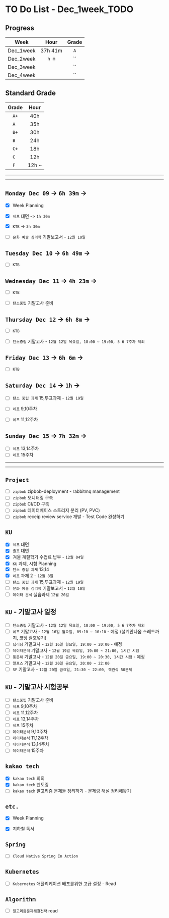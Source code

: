 # TO Do List - Dec_1week_TODO

## Progress
| Week | Hour | Grade |
|:---:|:---:|:---:|
|Dec_1week|37h 41m|`A`|
|Dec_2week|`h m`|``|
|Dec_3week||``|
|Dec_4week||``|


## Standard Grade
| Grade | Hour |
|:---:|:---:|
|`A+`|40h|
|`A `|35h|
|`B+`|30h|
|`B `|24h|
|`C+`|18h|
|`C `|12h|
|`F `|12h ~|


---
---

## `Monday Dec 09` -> `6h 39m` -> 
- [x] Week Planning
- [x] `네프` 대면 -> `1h 30m`
- [x] `KTB` -> `3h 30m`
- [ ] `문화 예술 심리학` 기말보고서 - `12월 10일`


## `Tuesday Dec 10` -> `6h 49m` -> 
- [ ] `KTB`


## `Wednesday Dec 11` -> `4h 23m` -> 
- [ ] `KTB`
- [ ] `탄소중립` 기말고사 준비


## `Thursday Dec 12` -> `6h 8m` ->
- [ ] `KTB`
- [ ] `탄소중립` 기말고사 - `12월 12일 목요일, 18:00 ~ 19:00, 5 6 7주차 제외`


## `Friday Dec 13` -> `6h 6m` ->
- [ ] `KTB`

 
## `Saturday Dec 14` -> `1h` ->
- [ ] `탄소 중립 과제` 15,투표과제 - `12월 19일`
- [ ] `네프` 9,10주차
- [ ] `네프` 11,12주차


## `Sunday Dec 15` -> `7h 32m` ->
- [ ] `네프` 13,14주차
- [ ] `네프` 15주차

---
---
## `Project`
- [ ] `zipbob` zipbob-deployment - rabbitmq management
- [ ] `zipbob` 모니터링 구축
- [ ] `zipbob` CI/CD 구축
- [ ] `zipbob` 데이터베이스 스토리지 분리 (PV, PVC)
- [ ] `zipbob` receip review service 개발 - Test Code 완성하기

## `KU`
- [x] `네프` 대면
- [x] `졸프` 대면
- [x] 겨울 계절학기 수업료 납부 - `12월 04일` 
- [x] `KU` 과제, 시험 Planning
- [x] `탄소 중립 과제` 13,14
- [x] `네프` 과제 2 - `12월 8일`
- [ ] `탄소 중립 과제` 15,투표과제 - `12월 19일`
- [ ] `문화 예술 심리학` 기말보고서 - `12월 10일`
- [ ] `데이터 분석` 실습과제 `12월 20일`

## `KU` - 기말고사 일정
- [ ] `탄소중립` 기말고사 - `12월 12일 목요일, 18:00 ~ 19:00, 5 6 7주차 제외`
- [ ] `네프` 기말고사 - `12월 16일 월요일, 09:10 ~ 10:10` - 예정 (설계안나옴 스레드까지, 코딩 괄호넣기)
- [ ] `딥러닝` 기말고사 - `12월 16일 월요일, 19:00 ~ 20:00` - 예정
- [ ] `데이터분석` 기말고사 - `12월 19일 목요일, 19:00 ~ 21:00, 1시간 시험`
- [ ] `통문해` 기말고사 - `12월 20일 금요일, 19:00 ~ 20:30, 1시간 시험` - 예정
- [ ] `알프스` 기말고사 - `12월 20일 금요일, 20:00 ~ 22:00`
- [ ] `SF` 기말고사 - `12월 20일 금요일, 21:30 ~ 22:00, 객관식 50문제`

## `KU` - 기말고사 시험공부
- [ ] `탄소중립` 기말고사 준비
- [ ] `네프` 9,10주차
- [ ] `네프` 11,12주차
- [ ] `네프` 13,14주차
- [ ] `네프` 15주차
- [ ] `데이터분석` 9,10주차
- [ ] `데이터분석` 11,12주차
- [ ] `데이터분석` 13,14주차
- [ ] `데이터분석` 15주차

## `kakao tech`
- [x] `kakao tech` 회의
- [x] `kakao tech` 멘토링
- [ ] `kakao tech` 알고리즘 문제들 정리하기 - 문제랑 해설 정리해놓기

## `etc.`
- [x] Week Planning
- [x] 지하철 독서



## `Spring`
- [ ] `Cloud Native Spring In Action`

## `Kubernetes`
- [ ] `Kubernetes` 애플리케이션 배포를위한 고급 설정 - Read

## `Algorithm`
- [ ] `알고리즘문제해결전략` read


<br><br>

<!-- > `개인공부` : `6h 30m` -> `25h 36m` -> `22h 19m` -> -->

<br><br>

<!-- 
## `Java`
## `OPIc`
## `토익` 
-->






